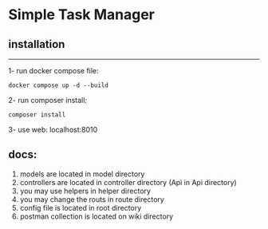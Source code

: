 # Simple Task Manager

## installation
________________

1- run docker compose file:

    docker compose up -d --build

2- run composer install:
    
    composer install

3- use web:
    localhost:8010


## docs:

1. models are located in model directory
2. controllers are located in controller directory (Api in Api directory)
3. you may use helpers in helper directory
4. you may change the routs in route directory
5. config file is located in root directory
6. postman collection is located on wiki directory
